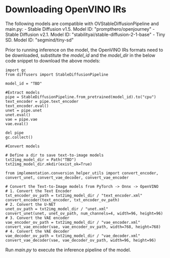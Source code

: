 # Downloading OpenVINO IRs

The following models are compatible with OVStableDiffusionPipeline and main.py:
    - Stable Diffusion v1.5. Model ID: "prompthero/openjourney"
    - Stable Diffusion v2.1. Model ID: "stabilityai/stable-diffusion-2-1-base"
    - Tiny SD. Model ID: "segmind/tiny-sd"


Prior to running inference on the model, the OpenVINO IRs formats need to be downloaded, substitute the *model_id* and the *model_dir* in the below code snippet to download the above models:

```
import gc
from diffusers import StableDiffusionPipeline

model_id = "TBD"

#Extract models
pipe = StableDiffusionPipeline.from_pretrained(model_id).to("cpu")
text_encoder = pipe.text_encoder
text_encoder.eval()
unet = pipe.unet
unet.eval()
vae = pipe.vae
vae.eval()

del pipe
gc.collect()

#Convert models

# Define a dir to save text-to-image models
txt2img_model_dir = Path("TBD")
txt2img_model_dir.mkdir(exist_ok=True)

from implementation.conversion_helper_utils import convert_encoder, convert_unet, convert_vae_decoder, convert_vae_encoder 

# Convert the Text-to-Image models from PyTorch -> Onnx -> OpenVINO
# 1. Convert the Text Encoder
txt_encoder_ov_path = txt2img_model_dir / "text_encoder.xml"
convert_encoder(text_encoder, txt_encoder_ov_path)
# 2. Convert the U-NET
unet_ov_path = txt2img_model_dir / "unet.xml"
convert_unet(unet, unet_ov_path, num_channels=4, width=96, height=96)
# 3. Convert the VAE encoder
vae_encoder_ov_path = txt2img_model_dir / "vae_encoder.xml"
convert_vae_encoder(vae, vae_encoder_ov_path, width=768, height=768)
# 4. Convert the VAE decoder
vae_decoder_ov_path = txt2img_model_dir / "vae_decoder.xml"
convert_vae_decoder(vae, vae_decoder_ov_path, width=96, height=96)
```

Run *main.py* to execute the inference pipeline of the model.